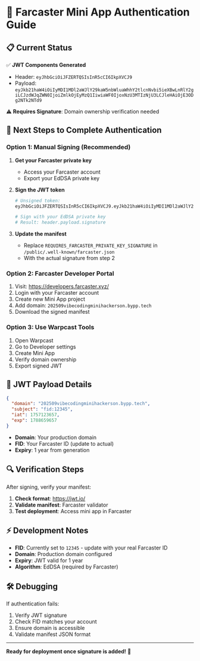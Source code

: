 # 🔐 Farcaster Mini App Authentication Guide

## 📋 Current Status

✅ **JWT Components Generated**
- Header: `eyJhbGciOiJFZERTQSIsInR5cCI6IkpXVCJ9`
- Payload: `eyJkb21haW4iOiIyMDI1MDl2aWJlY29kaW5nbWluaWhhY2tlcnNvbi5ieXBwLnRlY2giLCJzdWJqZWN0IjoiZmlkOjEyMzQ1IiwiaWF0IjoxNzU3MTIzNjU3LCJleHAiOjE3ODg2NTk2NTd9`

⚠️ **Requires Signature**: Domain ownership verification needed

## 🚀 Next Steps to Complete Authentication

### Option 1: Manual Signing (Recommended)

1. **Get your Farcaster private key**
   - Access your Farcaster account
   - Export your EdDSA private key

2. **Sign the JWT token**
   ```bash
   # Unsigned token:
   eyJhbGciOiJFZERTQSIsInR5cCI6IkpXVCJ9.eyJkb21haW4iOiIyMDI1MDl2aWJlY29kaW5nbWluaWhhY2tlcnNvbi5ieXBwLnRlY2giLCJzdWJqZWN0IjoiZmlkOjEyMzQ1IiwiaWF0IjoxNzU3MTIzNjU3LCJleHAiOjE3ODg2NTk2NTd9
   
   # Sign with your EdDSA private key
   # Result: header.payload.signature
   ```

3. **Update the manifest**
   - Replace `REQUIRES_FARCASTER_PRIVATE_KEY_SIGNATURE` in `/public/.well-known/farcaster.json`
   - With the actual signature from step 2

### Option 2: Farcaster Developer Portal

1. Visit: https://developers.farcaster.xyz/
2. Login with your Farcaster account
3. Create new Mini App project
4. Add domain: `202509vibecodingminihackerson.bypp.tech`
5. Download the signed manifest

### Option 3: Use Warpcast Tools

1. Open Warpcast
2. Go to Developer settings
3. Create Mini App
4. Verify domain ownership
5. Export signed JWT

## 📝 JWT Payload Details

```json
{
  "domain": "202509vibecodingminihackerson.bypp.tech",
  "subject": "fid:12345",
  "iat": 1757123657,
  "exp": 1788659657
}
```

- **Domain**: Your production domain
- **FID**: Your Farcaster ID (update to actual)
- **Expiry**: 1 year from generation

## 🔍 Verification Steps

After signing, verify your manifest:

1. **Check format**: https://jwt.io/
2. **Validate manifest**: Farcaster validator
3. **Test deployment**: Access mini app in Farcaster

## ⚡ Development Notes

- **FID**: Currently set to `12345` - update with your real Farcaster ID
- **Domain**: Production domain configured
- **Expiry**: JWT valid for 1 year
- **Algorithm**: EdDSA (required by Farcaster)

## 🛠 Debugging

If authentication fails:
1. Verify JWT signature
2. Check FID matches your account
3. Ensure domain is accessible
4. Validate manifest JSON format

---

**Ready for deployment once signature is added!** 🚀